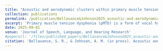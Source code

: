 ```yaml
---
title: "Acoustic and aerodynamic clusters within primary muscle tension dysphonia"
collection: publications
permalink: /publication/Bellavance&Johnson2025_acoustic-and-aerodynamic-clusters-within-primary-muscle-tension-dysphonia
excerpt: 'Primary muscle tension dysphonia (pMTD) is a form of vocal hyperfunction with no pre-existing tissue trauma to the vocal folds. There are no known structural or neurological causes of pMTD, and there is rarely obvious, confirmatory evidence to reliably diagnose individuals accurately. Further, acoustic and aerodynamic measurements taken during voice assessments vary widely within this population. The purpose of this study was to find subgroups within a sample of pMTD patients based on acoustic and aerodynamic measurements. We use a computational approach to elucidate what has largely been observational in the past. A retrospective chart review was conducted to collect variables of interest for a sample of 72 pMTD patients seen at the NYU Langone Voice and Swallowing Center from January 1, 2021 to October 1, 2023. An exploratory factor analysis was conducted to find simpler structures in the data. Using factor scores from each patient, a k-means clustering analysis was conducted. The exploratory factor analysis grouped together variables across patients, which resulted in three principal axes. These three principal axes separately consisted of aperiodicity, f0, and aerodynamic measurements. These principal axes explained 44.7% of the total variance.  Four clusters of patients were identified across the three principal axes. These were characterized by 1) a high amount of aperiodicity in the voice, 2) lower fundamental frequency values, 3) higher fundamental frequency values, and 4) high aerodynamic values. The clusters identified in the current study are reliable and moderately separated. Further, these clusters align with previously identified subgroups in related work. The analysis presented here lays the groundwork for additional clustering analyses with new pMTD samples, as well as future work establishing subtype classifications of pMTD.'
date: 2025-09-01
venue: 'Journal of Speech, Language, and Hearing Research'
#paperurl: '/files/published_papers/Bellavance&Johnson2025_acoustic-and-aerodynamic-clusters-within-primary-muscle-tension-dysphonia.pdf'
citation: 'Bellavance, S. R., & Johnson, A. M. (in press). Acoustic and aerodynamic clusters within primary muscle tension dysphonia. <i>Journal of Speech, Language, and Hearing Research</i>.'
---
```

